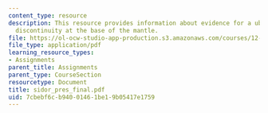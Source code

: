 ```yaml
---
content_type: resource
description: This resource provides information about evidence for a ubiquitous seismic
  discontinuity at the base of the mantle.
file: https://ol-ocw-studio-app-production.s3.amazonaws.com/courses/12-581-phase-transitions-in-the-earths-interior-spring-2005/7cbebf6cb94001461be19b05417e1759_sidor_pres_final.pdf
file_type: application/pdf
learning_resource_types:
- Assignments
parent_title: Assignments
parent_type: CourseSection
resourcetype: Document
title: sidor_pres_final.pdf
uid: 7cbebf6c-b940-0146-1be1-9b05417e1759
---
```


